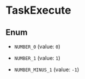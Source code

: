 

# TaskExecute

## Enum


* `NUMBER_0` (value: `0`)

* `NUMBER_1` (value: `1`)

* `NUMBER_MINUS_1` (value: `-1`)



